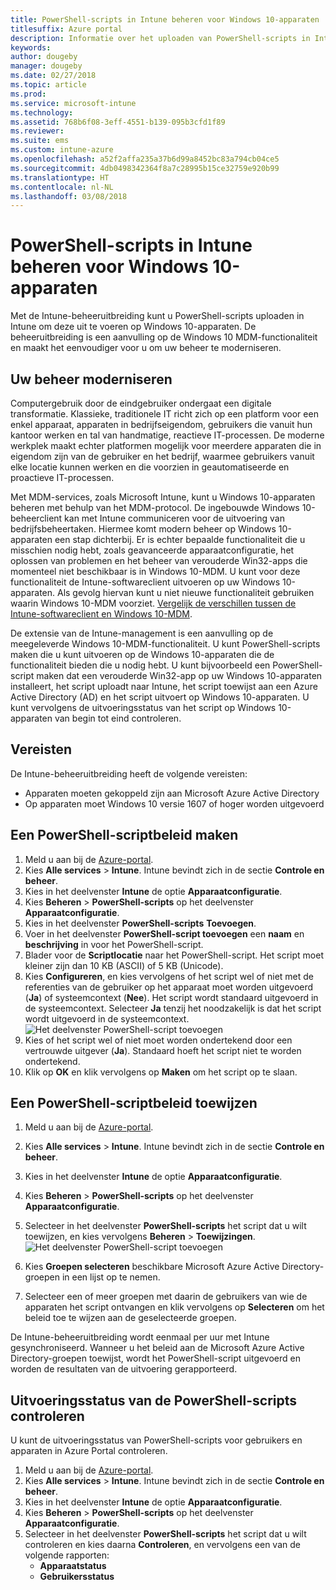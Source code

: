 ```yaml
---
title: PowerShell-scripts in Intune beheren voor Windows 10-apparaten
titlesuffix: Azure portal
description: Informatie over het uploaden van PowerShell-scripts in Intune om deze uit te voeren op Windows 10-apparaten.
keywords: 
author: dougeby
manager: dougeby
ms.date: 02/27/2018
ms.topic: article
ms.prod: 
ms.service: microsoft-intune
ms.technology: 
ms.assetid: 768b6f08-3eff-4551-b139-095b3cfd1f89
ms.reviewer: 
ms.suite: ems
ms.custom: intune-azure
ms.openlocfilehash: a52f2affa235a37b6d99a8452bc83a794cb04ce5
ms.sourcegitcommit: 4db0498342364f8a7c28995b15ce32759e920b99
ms.translationtype: HT
ms.contentlocale: nl-NL
ms.lasthandoff: 03/08/2018
---
```

# <a name="manage-powershell-scripts-in-intune-for-windows-10-devices"></a>PowerShell-scripts in Intune beheren voor Windows 10-apparaten
Met de Intune-beheeruitbreiding kunt u PowerShell-scripts uploaden in Intune om deze uit te voeren op Windows 10-apparaten. De beheeruitbreiding is een aanvulling op de Windows 10 MDM-functionaliteit en maakt het eenvoudiger voor u om uw beheer te moderniseren.

## <a name="moving-to-modern-management"></a>Uw beheer moderniseren
Computergebruik door de eindgebruiker ondergaat een digitale transformatie. Klassieke, traditionele IT richt zich op een platform voor een enkel apparaat, apparaten in bedrijfseigendom, gebruikers die vanuit hun kantoor werken en tal van handmatige, reactieve IT-processen. De moderne werkplek maakt echter platformen mogelijk voor meerdere apparaten die in eigendom zijn van de gebruiker en het bedrijf, waarmee gebruikers vanuit elke locatie kunnen werken en die voorzien in geautomatiseerde en proactieve IT-processen. 

Met MDM-services, zoals Microsoft Intune, kunt u Windows 10-apparaten beheren met behulp van het MDM-protocol. De ingebouwde Windows 10-beheerclient kan met Intune communiceren voor de uitvoering van bedrijfsbeheertaken. Hiermee komt modern beheer op Windows 10-apparaten een stap dichterbij. Er is echter bepaalde functionaliteit die u misschien nodig hebt, zoals geavanceerde apparaatconfiguratie, het oplossen van problemen en het beheer van verouderde Win32-apps die momenteel niet beschikbaar is in Windows 10-MDM. U kunt voor deze functionaliteit de Intune-softwareclient uitvoeren op uw Windows 10-apparaten. Als gevolg hiervan kunt u niet nieuwe functionaliteit gebruiken waarin Windows 10-MDM voorziet. [Vergelijk de verschillen tussen de Intune-softwareclient en Windows 10-MDM](https://docs.microsoft.com/intune-classic/deploy-use/pc-management-comparison).

De extensie van de Intune-management is een aanvulling op de meegeleverde Windows 10-MDM-functionaliteit. U kunt PowerShell-scripts maken die u kunt uitvoeren op de Windows 10-apparaten die de functionaliteit bieden die u nodig hebt. U kunt bijvoorbeeld een PowerShell-script maken dat een verouderde Win32-app op uw Windows 10-apparaten installeert, het script uploadt naar Intune, het script toewijst aan een Azure Active Directory (AD) en het script uitvoert op Windows 10-apparaten. U kunt vervolgens de uitvoeringsstatus van het script op Windows 10-apparaten van begin tot eind controleren.

## <a name="prerequisites"></a>Vereisten
De Intune-beheeruitbreiding heeft de volgende vereisten:
- Apparaten moeten gekoppeld zijn aan Microsoft Azure Active Directory
- Op apparaten moet Windows 10 versie 1607 of hoger worden uitgevoerd

## <a name="create-a-powershell-script-policy"></a>Een PowerShell-scriptbeleid maken 
1. Meld u aan bij de [Azure-portal](https://portal.azure.com).
2. Kies **Alle services** > **Intune**. Intune bevindt zich in de sectie **Controle en beheer**.
3. Kies in het deelvenster **Intune** de optie **Apparaatconfiguratie**.
4. Kies **Beheren** > **PowerShell-scripts** op het deelvenster **Apparaatconfiguratie**.
5. Kies in het deelvenster **PowerShell-scripts** **Toevoegen**.
6. Voer in het deelvenster **PowerShell-script toevoegen** een **naam** en **beschrijving** in voor het PowerShell-script.
7. Blader voor de **Scriptlocatie** naar het PowerShell-script. Het script moet kleiner zijn dan 10 KB (ASCII) of 5 KB (Unicode).
8. Kies **Configureren**, en kies vervolgens of het script wel of niet met de referenties van de gebruiker op het apparaat moet worden uitgevoerd (**Ja**) of systeemcontext (**Nee**). Het script wordt standaard uitgevoerd in de systeemcontext. Selecteer **Ja** tenzij het noodzakelijk is dat het script wordt uitgevoerd in de systeemcontext. 
  ![Het deelvenster PowerShell-script toevoegen](./media/mgmt-extension-add-script.png)
9. Kies of het script wel of niet moet worden ondertekend door een vertrouwde uitgever (**Ja**). Standaard hoeft het script niet te worden ondertekend. 
10. Klik op **OK** en klik vervolgens op **Maken** om het script op te slaan.

## <a name="assign-a-powershell-script-policy"></a>Een PowerShell-scriptbeleid toewijzen
1. Meld u aan bij de [Azure-portal](https://portal.azure.com).
2. Kies **Alle services** > **Intune**. Intune bevindt zich in de sectie **Controle en beheer**.
3. Kies in het deelvenster **Intune** de optie **Apparaatconfiguratie**.
4. Kies **Beheren** > **PowerShell-scripts** op het deelvenster **Apparaatconfiguratie**.
5. Selecteer in het deelvenster **PowerShell-scripts** het script dat u wilt toewijzen, en kies vervolgens **Beheren** > **Toewijzingen**.
  ![Het deelvenster PowerShell-script toevoegen](./media/mgmt-extension-assignments.png)
 
6. Kies **Groepen selecteren** beschikbare Microsoft Azure Active Directory-groepen in een lijst op te nemen. 
7. Selecteer een of meer groepen met daarin de gebruikers van wie de apparaten het script ontvangen en klik vervolgens op **Selecteren** om het beleid toe te wijzen aan de geselecteerde groepen.

De Intune-beheeruitbreiding wordt eenmaal per uur met Intune gesynchroniseerd. Wanneer u het beleid aan de Microsoft Azure Active Directory-groepen toewijst, wordt het PowerShell-script uitgevoerd en worden de resultaten van de uitvoering gerapporteerd. 
 
## <a name="monitor-run-status-for-powershell-scripts"></a>Uitvoeringsstatus van de PowerShell-scripts controleren
U kunt de uitvoeringsstatus van PowerShell-scripts voor gebruikers en apparaten in Azure Portal controleren.
1. Meld u aan bij de [Azure-portal](https://portal.azure.com).
2. Kies **Alle services** > **Intune**. Intune bevindt zich in de sectie **Controle en beheer**.
3. Kies in het deelvenster **Intune** de optie **Apparaatconfiguratie**.
4. Kies **Beheren** > **PowerShell-scripts** op het deelvenster **Apparaatconfiguratie**.
5. Selecteer in het deelvenster **PowerShell-scripts** het script dat u wilt controleren en kies daarna **Controleren**, en vervolgens een van de volgende rapporten:
   - **Apparaatstatus**
   - **Gebruikersstatus**
